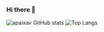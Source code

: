 ### Hi there 👋

![apaixav GitHub stats](https://github-readme-stats.vercel.app/api?username=apaixav&show_icons=true&theme=prussian) ![Top Langs](https://github-readme-stats.vercel.app/api/top-langs/?username=apaixav&layout=compact)
